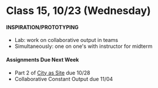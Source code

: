  # Class 15, 10/23 (Wednesday)


#### INSPIRATION/PROTOTYPING

 * Lab: work on collaborative output in teams
 * Simultaneously: one on one's with instructor for midterm
 

 #### Assignments Due Next Week

 * Part 2 of [City as Site](city_as_site.md) due 10/28
 * Collaborative Constant Output due 11/04  

